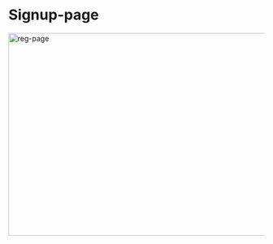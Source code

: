 # Signup-page
<img width="900" height="400" alt="reg-page" src="https://user-images.githubusercontent.com/62179996/102523480-98b61b00-40bd-11eb-8c26-b0989e675edd.png">
